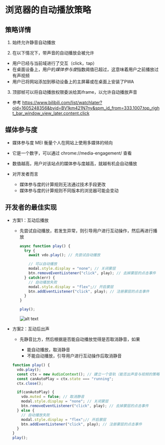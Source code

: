 # 浏览器的自动播放策略

## 策略详情

1. 始终允许静音自动播放

2. 在以下情况下，带声音的自动播放会被允许

  + 用户已经与当前域进行了交互（click，tap）
  + 在桌面设备上，用户的*媒体参与度*指数阈值已超过，这意味着用户之前播放过有声视频
  + 用户已将网站添加到移动设备上的主屏幕或在桌面上安装了PWA

3. 顶部帧可以将自动播放权限委派给其iframe，以允许自动播放声音

+ 参考 https://www.bilibili.com/list/watchlater?oid=1605248356&bvid=BV1km421N7ny&spm_id_from=333.1007.top_right_bar_window_view_later.content.click

## 媒体参与度

+ 媒体参与度 MEI 衡量个人在网站上使用多媒体的倾向
+ 它是一个数字，可以通过 chrome://media-engagement/ 查看
+ 数值越高，用户对该站点的媒体参与度越高，就越有机会自动播放

+ 对开发者而言

  + 媒体参与度的计算规则无法通过技术手段更改
  + 媒体参与度的计算规则不同版本的浏览器可能会变动

## 开发者的最佳实现

+ 方案1：互动后播放

  + 先尝试自动播放，若发生异常，则引导用户进行互动操作，然后再进行播放

    ```js
    async function play() {
      try {
        await vdo.play(); // 先尝试自动播放

        // 可以自动播放
        modal.style.display = "none"; // 关闭蒙层
        btn.removeEventListener("click", play); // 去掉蒙层的点击事件
      } catch(err) {
        // 自动播放失败
        modal.style.display = "flex";// 开启蒙层
        btn.addEventListener("click", play); // 注册蒙层的点击事件
      }
    }

    play();
    ```

    ![alt text](img图片/自动播放之互动后播放.png)

+ 方案2：互动后出声

  + 先静音比方，然后根据是否能自动播放觉得是否取消静音，如果

    + 能自动播放，取消静音
    + 不能自动播放，引导用户进行互动操作后取消静音

  ```js
  function play() {
    vdo.play();
    const ctx = new AudioContext(); // 建立一个音轨（能否出声音与视频的策略一样）
    const canAutoPlay = ctx.state === "running";
    ctx.close();

    if(canAutoPlay) {
      vdo.muted = false; // 取消静音
      modal.style.display = "none"; // 关闭蒙层
      btn.removeEventListener("click", play); // 去掉蒙层的点击事件
    } else {
      // 自动播放失败
      modal.style.display = "flex";// 开启蒙层
      btn.addEventListener("click", play); // 注册蒙层的点击事件
    }
  }
  play();
  ```
